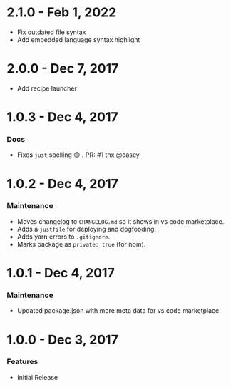 # 2.1.0 - Feb 1, 2022

* Fix outdated file syntax
* Add embedded language syntax highlight

# 2.0.0 - Dec 7, 2017

* Add recipe launcher

# 1.0.3 - Dec 4, 2017

### Docs

* Fixes `just` spelling 😊 . PR: #1 thx @casey

# 1.0.2 - Dec 4, 2017

### Maintenance

* Moves changelog to `CHANGELOG.md` so it shows in vs code marketplace.
* Adds a `justfile` for deploying and dogfooding.
* Adds yarn errors to `.gitignore`.
* Marks package as `private: true` (for npm).

# 1.0.1 - Dec 4, 2017

### Maintenance

* Updated package.json with more meta data for vs code marketplace

# 1.0.0 - Dec 3, 2017

### Features

* Initial Release
